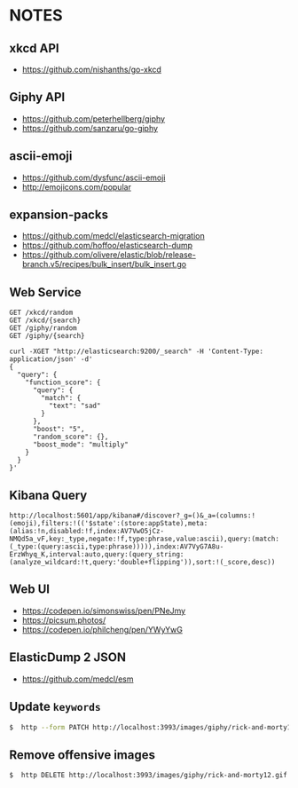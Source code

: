 # NOTES

## xkcd API

* https://github.com/nishanths/go-xkcd

## Giphy API

* https://github.com/peterhellberg/giphy
* https://github.com/sanzaru/go-giphy

## ascii-emoji

* https://github.com/dysfunc/ascii-emoji
* http://emojicons.com/popular

## expansion-packs

* https://github.com/medcl/elasticsearch-migration
* https://github.com/hoffoo/elasticsearch-dump
* https://github.com/olivere/elastic/blob/release-branch.v5/recipes/bulk_insert/bulk_insert.go

## Web Service

```
GET /xkcd/random
GET /xkcd/{search}
GET /giphy/random
GET /giphy/{search}
```

```
curl -XGET "http://elasticsearch:9200/_search" -H 'Content-Type: application/json' -d'
{
  "query": {
    "function_score": {
      "query": {
        "match": {
          "text": "sad"
        }
      },
      "boost": "5",
      "random_score": {},
      "boost_mode": "multiply"
    }
  }
}'
```

## Kibana Query

```
http://localhost:5601/app/kibana#/discover?_g=()&_a=(columns:!(emoji),filters:!(('$state':(store:appState),meta:(alias:!n,disabled:!f,index:AV7VwO5jCz-NMQd5a_vF,key:_type,negate:!f,type:phrase,value:ascii),query:(match:(_type:(query:ascii,type:phrase))))),index:AV7VyG7A8u-ErzWhyq_K,interval:auto,query:(query_string:(analyze_wildcard:!t,query:'double+flipping')),sort:!(_score,desc))
```

## Web UI

* https://codepen.io/simonswiss/pen/PNeJmy
* https://picsum.photos/
* https://codepen.io/philcheng/pen/YWyYwG

## ElasticDump 2 JSON

* https://github.com/medcl/esm

## Update `keywords`

```bash
$  http --form PATCH http://localhost:3993/images/giphy/rick-and-morty12.gif keywords="green"
```

## Remove offensive images

```bash
$  http DELETE http://localhost:3993/images/giphy/rick-and-morty12.gif
```
